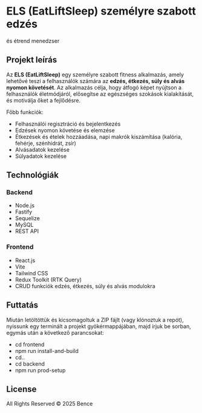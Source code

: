# ELS (EatLiftSleep) személyre szabott edzés
és étrend menedzser

## Projekt leírás
Az **ELS (EatLiftSleep)** egy személyre szabott fitness alkalmazás, amely lehetővé teszi a felhasználók számára az **edzés, étkezés, súly és alvás nyomon követését**. Az alkalmazás célja, hogy átfogó képet nyújtson a felhasználók életmódjáról, elősegítse az egészséges szokások kialakítását, és motiválja őket a fejlődésre.

Főbb funkciók:
- Felhasználói regisztráció és bejelentkezés
- Edzések nyomon követése és elemzése
- Étkezések és ételek hozzáadása, napi makrók kiszámítása (kalória, fehérje, szénhidrát, zsír)
- Alvásadatok kezelése
- Súlyadatok kezelése

## Technológiák

### Backend
- Node.js
- Fastify
- Sequelize
- MySQL
- REST API
  
### Frontend
- React.js
- Vite
- Tailwind CSS
- Redux Toolkit (RTK Query)
- CRUD funkciók edzés, étkezés, súly és alvás modulokra

## Futtatás
Miután letöltöttük és kicsomagoltuk a ZIP fájlt (vagy klónoztuk a repót),
nyissunk egy terminált a projekt gyökérmappájában, majd írjuk be sorban, egymás után a következő parancsokat:
- cd frontend
- npm run install-and-build
- cd..
- cd backend
- npm run prod-setup

## License
All Rights Reserved © 2025 Bence

